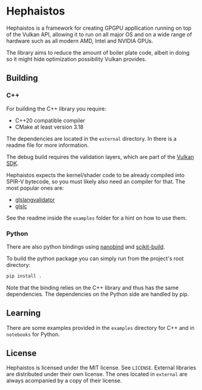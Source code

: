 # Hephaistos

Hephaistos is a framework for creating GPGPU appllication running on top of the
Vulkan API, allowing it to run on all major OS and on a wide range of hardware
such as all modern AMD, Intel and NVIDIA GPUs.

The library aims to reduce the amount of boiler plate code, albeit in doing so
it might hide optimization possibility Vulkan provides.

## Building

### C++

For building the C++ library you require:

- C++20 compatible compiler
- CMake at least version 3.18

The dependencies are located in the `external` directory.
In there is a readme file for more information.

The debug build requires the validation layers, which are part of the
[Vulkan SDK](https://www.lunarg.com/vulkan-sdk/).

Hephaistos expects the kernel/shader code to be already compiled into SPIR-V
bytecode, so you must likely also need an compiler for that. The most popular
ones are:

- [glslangvalidator](https://github.com/KhronosGroup/glslang)
- [glslc](https://github.com/google/shaderc)

See the readme inside the `examples` folder for a hint on how to use them.

### Python

There are also python bindings using
[nanobind](https://github.com/wjakob/nanobind) and
[scikit-build](https://github.com/scikit-build/scikit-build).

To build the python package you can simply run from the project's root
directory:

```bash
pip install .
```

Note that the binding relies on the C++ library and thus has the same
dependencies. The dependencies on the Python side are handled by pip.

## Learning

There are some examples provided in the `examples` directory for C++ and
in `notebooks` for Python.

## License

Hephaistos is licensed under the MIT license. See `LICENSE`. External libraries
are distributed under their own license. The ones located in `external` are
always acompanied by a copy of their license.
